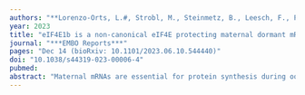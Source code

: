 ```yaml
---
authors: "**Lorenzo-Orts, L.#, Strobl, M., Steinmetz, B., Leesch, F., Pribitzer, C., Roehsner, J.**, Schutzbier, M., Duernberger, G., **Pauli, A.#**"
year: 2023
title: "eIF4E1b is a non-canonical eIF4E protecting maternal dormant mRNAs"
journal: "***EMBO Reports***"
pages: "Dec 14 (bioRxiv: 10.1101/2023.06.10.544440)"
doi: "10.1038/s44319-023-00006-4"
pubmed: 
abstract: "Maternal mRNAs are essential for protein synthesis during oogenesis and early embryogenesis. To adapt translation to specific needs during development, maternal mRNAs are translationally repressed by shortening the polyA tails. While mRNA deadenylation is associated with decapping and degradation in somatic cells, maternal mRNAs with short polyA tails are stable. Here we report that the germline-specific eIF4E paralog, eIF4E1b, is essential for zebrafish oogenesis. eIF4E1b localizes to P-bodies in zebrafish embryos and binds to mRNAs with reported short or no polyA tails, including histone mRNAs. Loss of eIF4E1b results in reduced histone mRNA levels in early gonads, consistent with a role in mRNA storage. Using mouse and human eIF4E1Bs (in vitro) and zebrafish eIF4E1b (in vivo), we show that unlike canonical eIF4Es, eIF4E1b does not interact with eIF4G to initiate translation. Instead, eIF4E1b interacts with the translational repressor eIF4ENIF1, which is required for eIF4E1b localization to P-bodies. Our study is consistent with an important role of eIF4E1b in regulating mRNA dormancy and provides new insights into fundamental post-transcriptional regulatory principles governing early vertebrate development."
---
```

